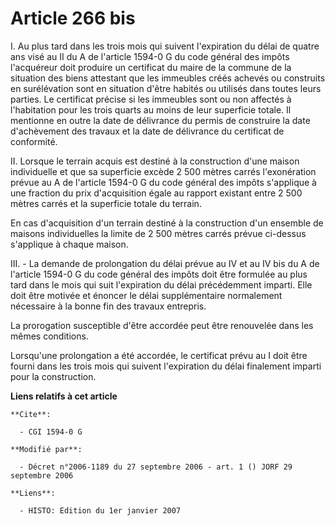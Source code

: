 # Article 266 bis

I. Au plus tard dans les trois mois qui suivent l'expiration du délai de quatre ans visé au II du A de l'article 1594-0 G du
code général des impôts l'acquéreur doit produire un certificat du maire de la commune de la situation des biens attestant
que les immeubles créés achevés ou construits en surélévation sont en situation d'être habités ou utilisés dans toutes leurs
parties. Le certificat précise si les immeubles sont ou non affectés à l'habitation pour les trois quarts au moins de leur
superficie totale. Il mentionne en outre la date de délivrance du permis de construire la date d'achèvement des travaux et la
date de délivrance du certificat de conformité.

II. Lorsque le terrain acquis est destiné à la construction d'une maison individuelle et que sa superficie excède 2 500
mètres carrés l'exonération prévue au A de l'article 1594-0 G du code général des impôts s'applique à une fraction du prix
d'acquisition égale au rapport existant entre 2 500 mètres carrés et la superficie totale du terrain.

En cas d'acquisition d'un terrain destiné à la construction d'un ensemble de maisons individuelles la limite de 2 500 mètres
carrés prévue ci-dessus s'applique à chaque maison.

III. - La demande de prolongation du délai prévue au IV et au IV bis du A de l'article 1594-0 G du code général des impôts
doit être formulée au plus tard dans le mois qui suit l'expiration du délai précédemment imparti. Elle doit être motivée et
énoncer le délai supplémentaire normalement nécessaire à la bonne fin des travaux entrepris.

La prorogation susceptible d'être accordée peut être renouvelée dans les mêmes conditions.

Lorsqu'une prolongation a été accordée, le certificat prévu au I doit être fourni dans les trois mois qui suivent
l'expiration du délai finalement imparti pour la construction.

**Liens relatifs à cet article**

	**Cite**:

	  - CGI 1594-0 G

	**Modifié par**:

	  - Décret n°2006-1189 du 27 septembre 2006 - art. 1 () JORF 29 septembre 2006

	**Liens**:

	  - HISTO: Edition du 1er janvier 2007

